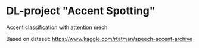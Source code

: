 # DL-project "Accent Spotting" 

Accent classification with attention mech

Based on dataset: https://www.kaggle.com/rtatman/speech-accent-archive
